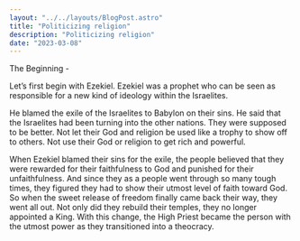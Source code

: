 ```yaml
---
layout: "../../layouts/BlogPost.astro"
title: "Politicizing religion"
description: "Politicizing religion"
date: "2023-03-08"
---
```


The Beginning -

Let’s first begin with Ezekiel. Ezekiel was a prophet who can be seen as responsible for a new kind of ideology within the Israelites.


He blamed the exile of the Israelites to Babylon on their sins. He said that the Israelites had been turning into the other nations. They were supposed to be better. Not let their God and religion be used like a trophy to show off to others. Not use their God or religion to get rich and powerful.


When Ezekiel blamed their sins for the exile, the people believed that they were rewarded for their faithfulness to God and punished for their unfaithfulness. And since they as a people went through so many tough times, they figured they had to show their utmost level of faith toward God. 
So when the sweet release of freedom finally came back their way, they went all out. Not only did they rebuild their temples, they no longer appointed a King. With this change, the High Priest became the person with the utmost power as they transitioned into a theocracy.


